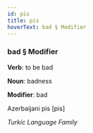 ```yaml
---
id: pis
title: pis
hoverText: bad § Modifier
---
```


### bad § Modifier

**Verb**: to be bad

**Noun**: badness

**Modifier**: bad

Azerbaijani pis [pis]

*Turkic Language Family*
